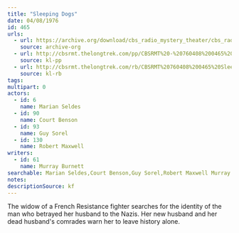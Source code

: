 ```yaml
---
title: "Sleeping Dogs"
date: 04/08/1976
id: 465
urls: 
  - url: https://archive.org/download/cbs_radio_mystery_theater/cbs_radio_mystery_theater-0451-0500.zip/cbs_radio_mystery_theater-0451-0500%2Fcbsrmt_0465_sleeping_dogs.mp3
    source: archive-org
  - url: http://cbsrmt.thelongtrek.com/pp/CBSRMT%20-%20760408%200465%20Sleeping%20Dogs_pp.mp3
    source: kl-pp
  - url: http://cbsrmt.thelongtrek.com/rb/CBSRMT%20760408%200465%20Sleeping%20Dogs_wuwm.mp3
    source: kl-rb
tags: 
multipart: 0
actors:  
  - id: 6
    name: Marian Seldes  
  - id: 90
    name: Court Benson  
  - id: 93
    name: Guy Sorel  
  - id: 130
    name: Robert Maxwell
writers:  
  - id: 61
    name: Murray Burnett
searchable: Marian Seldes,Court Benson,Guy Sorel,Robert Maxwell Murray Burnett
notes: 
descriptionSource: kf
---
```

The widow of a French Resistance fighter searches for the identity of the man who betrayed her husband to the Nazis. Her new husband and her dead husband's comrades warn her to leave history alone.
